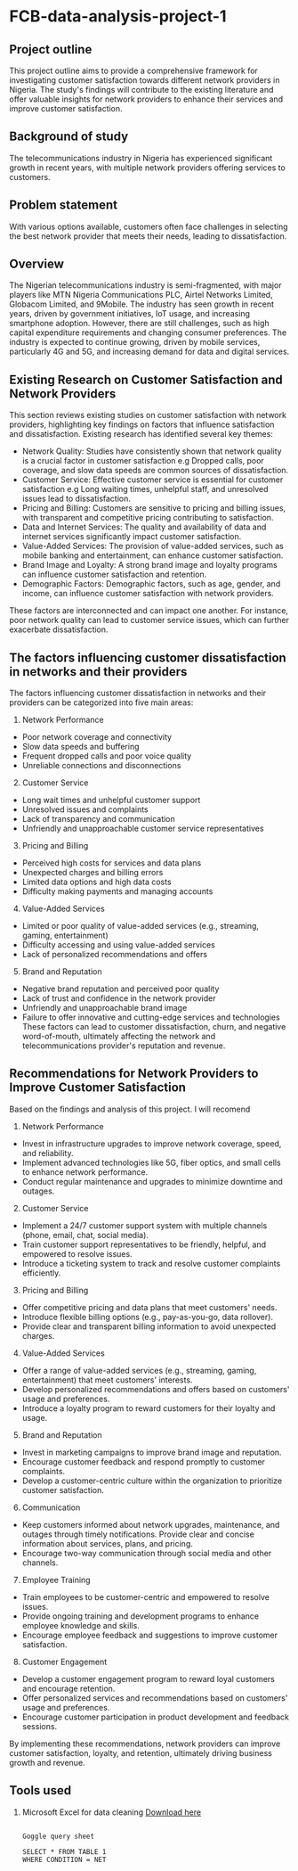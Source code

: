 # FCB-data-analysis-project-1

## Project outline
This project outline aims to provide a comprehensive framework for investigating customer satisfaction towards different network providers in Nigeria. The study's findings will contribute to the existing literature and offer valuable insights for network providers to enhance their services and improve customer satisfaction.

## Background of study
The telecommunications industry in Nigeria has experienced significant growth in recent years, with multiple network providers offering services to customers.

## Problem statement
With various options available, customers often face challenges in selecting the best network provider that meets their needs, leading to dissatisfaction.

## Overview
The Nigerian telecommunications industry is semi-fragmented, with major players like MTN Nigeria Communications PLC, Airtel Networks Limited, Globacom Limited, and 9Mobile. The industry has seen growth in recent years, driven by government initiatives, IoT usage, and increasing smartphone adoption. However, there are still challenges, such as high capital expenditure requirements and changing consumer preferences. The industry is expected to continue growing, driven by mobile services, particularly 4G and 5G, and increasing demand for data and digital services.

## Existing Research on Customer Satisfaction and Network Providers
This section reviews existing studies on customer satisfaction with network providers, highlighting key findings on factors that influence satisfaction and dissatisfaction. Existing research has identified several key themes:
- Network Quality: Studies have consistently shown that network quality is a crucial factor in customer satisfaction e.g Dropped calls, poor coverage, and slow data speeds are common sources of dissatisfaction.
- Customer Service: Effective customer service is essential for customer satisfaction e.g Long waiting times, unhelpful staff, and unresolved issues lead to dissatisfaction.
- Pricing and Billing: Customers are sensitive to pricing and billing issues, with transparent and competitive pricing contributing to satisfaction.
- Data and Internet Services: The quality and availability of data and internet services significantly impact customer satisfaction.
- Value-Added Services: The provision of value-added services, such as mobile banking and entertainment, can enhance customer satisfaction.
- Brand Image and Loyalty: A strong brand image and loyalty programs can influence customer satisfaction and retention.
- Demographic Factors: Demographic factors, such as age, gender, and income, can influence customer satisfaction with network providers.
  
These factors are interconnected and can impact one another. For instance, poor network quality can lead to customer service issues, which can further exacerbate dissatisfaction.

## The factors influencing customer dissatisfaction in networks and their providers 
The factors influencing customer dissatisfaction in networks and their providers can be categorized into five main areas:
1. Network Performance
- Poor network coverage and connectivity
- Slow data speeds and buffering
- Frequent dropped calls and poor voice quality
- Unreliable connections and disconnections
2. Customer Service
- Long wait times and unhelpful customer support
- Unresolved issues and complaints
- Lack of transparency and communication
- Unfriendly and unapproachable customer service representatives
3. Pricing and Billing
- Perceived high costs for services and data plans
- Unexpected charges and billing errors
- Limited data options and high data costs
- Difficulty making payments and managing accounts
4. Value-Added Services
- Limited or poor quality of value-added services (e.g., streaming, gaming, entertainment)
- Difficulty accessing and using value-added services
- Lack of personalized recommendations and offers
5. Brand and Reputation
- Negative brand reputation and perceived poor quality
- Lack of trust and confidence in the network provider
- Unfriendly and unapproachable brand image
- Failure to offer innovative and cutting-edge services and technologies
These factors can lead to customer dissatisfaction, churn, and negative word-of-mouth, ultimately affecting the network and telecommunications provider's reputation and revenue.

## Recommendations for Network Providers to Improve Customer Satisfaction
Based on the findings and analysis of this project. I will recomend

1. Network Performance
- Invest in infrastructure upgrades to improve network coverage, speed, and reliability.
- Implement advanced technologies like 5G, fiber optics, and small cells to enhance network performance.
- Conduct regular maintenance and upgrades to minimize downtime and outages.
2. Customer Service
- Implement a 24/7 customer support system with multiple channels (phone, email, chat, social media).
- Train customer support representatives to be friendly, helpful, and empowered to resolve issues.
- Introduce a ticketing system to track and resolve customer complaints efficiently.
3. Pricing and Billing
- Offer competitive pricing and data plans that meet customers' needs.
- Introduce flexible billing options (e.g., pay-as-you-go, data rollover).
- Provide clear and transparent billing information to avoid unexpected charges.
4. Value-Added Services
- Offer a range of value-added services (e.g., streaming, gaming, entertainment) that meet customers' interests.
- Develop personalized recommendations and offers based on customers' usage and preferences.
- Introduce a loyalty program to reward customers for their loyalty and usage.
5. Brand and Reputation
- Invest in marketing campaigns to improve brand image and reputation.
- Encourage customer feedback and respond promptly to customer complaints.
- Develop a customer-centric culture within the organization to prioritize customer satisfaction.
6. Communication
- Keep customers informed about network upgrades, maintenance, and outages through timely notifications.
Provide clear and concise information about services, plans, and pricing.
- Encourage two-way communication through social media and other channels.
7. Employee Training
- Train employees to be customer-centric and empowered to resolve issues.
- Provide ongoing training and development programs to enhance employee knowledge and skills.
- Encourage employee feedback and suggestions to improve customer satisfaction.
8. Customer Engagement
- Develop a customer engagement program to reward loyal customers and encourage retention.
- Offer personalized services and recommendations based on customers' usage and preferences.
- Encourage customer participation in product development and feedback sessions.
  
By implementing these recommendations, network providers can improve customer satisfaction, loyalty, and retention, ultimately driving business growth and revenue.

## Tools used
1. Microsoft Excel for data cleaning [Download here](https://www.microsoft.com/en-us/microsoft-365/excel?ocid=ORSEARCH_Bing)


   ```

   Goggle query sheet

   SELECT * FROM TABLE 1
   WHERE CONDITION = NET
